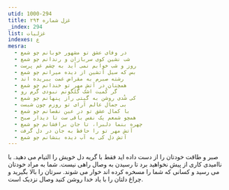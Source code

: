 ```yaml
---
utid: 1000-294
title: غزل شماره ۲۹۴
_index: 294
list: غزلیات
indexes: ع
mesra:
  - در وفای عشق تو مشهور خوبانم چو شمع
  - شب نشین کوی سربازان و رندانم چو شمع
  - روز و شب خوابم نمی آید به چشم غم پرست
  - بس که سیل آتشین از دیده میرانم چو شمع
  - رشته صبرم به مقراض غمت ببریده اند
  - همچنان در آتش مهر تو خندانم چو شمع
  - گر کُمیت اشک گلگونم نبودی گرم رو
  - کی شُدی روشن به گیتی راز پنهانم چو شمع
  - بی جمال عالم آرای تو روزم چون شبست
  - با کمال عشق تو در عین نقصانم چو شمع
  - همچو شمعم یک نفس باقی ست تا دیدار صبح
  - چهره بنما دلبرا، تا جان برافشانم چو شمع
  - آتش مهر تو را حافظ به جان در دل گرفت
  - آتش دل کی به آب دیده بنشانم چو شمع
---
```

صبر و طاقت خودتان را از دست داده اید فقط با گریه دل خویش را التیام می دهید. با ناامیدی کاری از پیش نخواهید برد تا رسیدن به وصال راهی نیست. شما به مراد خودتان می رسید و کسانی که شما را مسخره کرده اند خوار می شوند. سرتان را بالا بگیرید و چراغ دلتان را با یاد خدا روشن کنید وصال نزدیک است.
